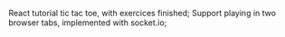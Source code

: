 React tutorial tic tac toe, with exercices finished;
Support playing in two browser tabs, implemented with socket.io;